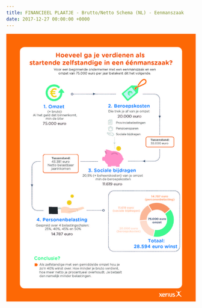 ```yaml
---
title: FINANCIEEL PLAATJE - Brutto/Netto Schema (NL) - Eenmanszaak
date: 2017-12-27 00:00:00 +0000
---
```

![](/uploads/2018/03/21/Xerius_infographic_hoeveel_verdienen_starterV2.jpg)